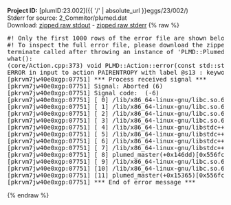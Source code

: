 **Project ID:** [plumID:23.002]({{ '/' | absolute_url }}eggs/23/002/)  
Stderr for source:  2_Commitor/plumed.dat   
Download: [zipped raw stdout](plumed.dat.plumed_master.stdout.txt.zip) - [zipped raw stderr](plumed.dat.plumed_master.stderr.txt.zip) 
{% raw %}
<pre>
#! Only the first 1000 rows of the error file are shown below
#! To inspect the full error file, please download the zipped raw stderr file above
terminate called after throwing an instance of 'PLMD::Plumed::ExceptionError'
what():
(core/Action.cpp:373) void PLMD::Action::error(const std::string&) const
ERROR in input to action PAIRENTROPY with label @s13 : keyword GRID_BIN is compulsory for this action
[pkrvm7jw40e0xgp:07751] *** Process received signal ***
[pkrvm7jw40e0xgp:07751] Signal: Aborted (6)
[pkrvm7jw40e0xgp:07751] Signal code:  (-6)
[pkrvm7jw40e0xgp:07751] [ 0] /lib/x86_64-linux-gnu/libc.so.6(+0x45330)[0x7f48bc845330]
[pkrvm7jw40e0xgp:07751] [ 1] /lib/x86_64-linux-gnu/libc.so.6(pthread_kill+0x11c)[0x7f48bc89eb2c]
[pkrvm7jw40e0xgp:07751] [ 2] /lib/x86_64-linux-gnu/libc.so.6(gsignal+0x1e)[0x7f48bc84527e]
[pkrvm7jw40e0xgp:07751] [ 3] /lib/x86_64-linux-gnu/libc.so.6(abort+0xdf)[0x7f48bc8288ff]
[pkrvm7jw40e0xgp:07751] [ 4] /lib/x86_64-linux-gnu/libstdc++.so.6(+0xa5ff5)[0x7f48bcca5ff5]
[pkrvm7jw40e0xgp:07751] [ 5] /lib/x86_64-linux-gnu/libstdc++.so.6(+0xbb0da)[0x7f48bccbb0da]
[pkrvm7jw40e0xgp:07751] [ 6] /lib/x86_64-linux-gnu/libstdc++.so.6(_ZSt10unexpectedv+0x0)[0x7f48bcca5a55]
[pkrvm7jw40e0xgp:07751] [ 7] /lib/x86_64-linux-gnu/libstdc++.so.6(+0xa5a6f)[0x7f48bcca5a6f]
[pkrvm7jw40e0xgp:07751] [ 8] plumed_master(+0x146dd)[0x556fcc9436dd]
[pkrvm7jw40e0xgp:07751] [ 9] /lib/x86_64-linux-gnu/libc.so.6(+0x2a1ca)[0x7f48bc82a1ca]
[pkrvm7jw40e0xgp:07751] [10] /lib/x86_64-linux-gnu/libc.so.6(__libc_start_main+0x8b)[0x7f48bc82a28b]
[pkrvm7jw40e0xgp:07751] [11] plumed_master(+0x15365)[0x556fcc944365]
[pkrvm7jw40e0xgp:07751] *** End of error message ***
</pre>
{% endraw %}
